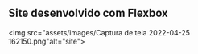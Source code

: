 ## Site desenvolvido com Flexbox

<img src="assets/images/Captura de tela 2022-04-25 162150.png"alt="site">